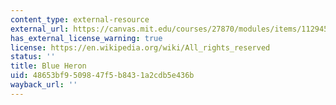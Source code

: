 ```yaml
---
content_type: external-resource
external_url: https://canvas.mit.edu/courses/27870/modules/items/1129459
has_external_license_warning: true
license: https://en.wikipedia.org/wiki/All_rights_reserved
status: ''
title: Blue Heron
uid: 48653bf9-5098-47f5-b843-1a2cdb5e436b
wayback_url: ''
---
```

